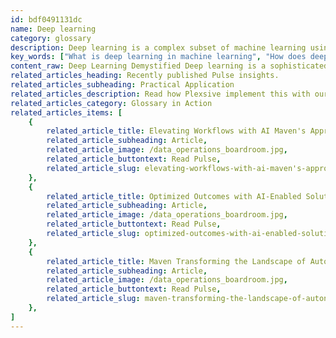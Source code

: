 ```yaml
---
id: bdf0491131dc
name: Deep learning
category: glossary
description: Deep learning is a complex subset of machine learning using neural networks to analyze unstructured data, providing enhanced data analysis, quality control, forecasting accuracy, and reducing the need for label-intensive data preparation while mitigating human error.
key_words: ["What is deep learning in machine learning", "How does deep learning improve data analysis", "What are the applications of deep learning in business", "How can deep learning assist in quality control", "In what ways does deep learning enhance forecasting accuracy", "What benefits does deep learning offer in data preparation", "How does deep learning technology reduce human error", "What is the role of deep learning in automating feature engineering", "How do neural networks interpret unstructured data", "What applications of deep learning are used in facial recognition."]
content_raw: Deep Learning Demystified Deep learning is a sophisticated form of machine learning that leverages neural network models to interpret unstructured data. It accomplishes this by extracting and classifying various data elements such as sounds, images and digital assets, to formulate impactful business insights. This innovative technology finds application across numerous sectors including facial recognition, speech recognition, translation services, autonomous vehicles, and social network filters. Business Advantages of Deep Learning Harnessing the power of deep learning technology can significantly accelerate the process of data analysis while enhancing its quality and accuracy. The implementation of deep learning models can provide various organizational benefits, including 1. Perfecting Quality Control Deep learning models are capable of identifying minute manufacturing defects often overlooked by the human eye, thereby improving product quality. 2. Streamlining Forecasting Deep learning algorithms can improve the reliability of business forecasts. They analyze the relationships between various kinds of unstructured data like images, social media posts, industry analyses, etc., enabling superior forecast accuracy. 3. Enhancing Data Learning The inherent capability of deep learning technology to learn without guidelines eliminates the need for extensively labeled data, thereby reducing preparation time. 4. Reducing Human Error Deep learning models efficiently process thousands of routine tasks, minimizing errors typically associated with human fatigue and boredom. 5. Automating Feature Engineering With autonomous feature engineering capabilities, deep learning can scan data to identify correlating features that promote quicker learning, greatly benefiting data scientists through task automation. At Maven Technologies, these powerful applications of deep learning help us unlock productivity solutions for the modern world, enabling businesses to reap the rewards of elite technologies implemented by seasoned professionals.
related_articles_heading: Recently published Pulse insights.
related_articles_subheading: Practical Application
related_articles_description: Read how Plexsive implement this with our clients.
related_articles_category: Glossary in Action
related_articles_items: [
	{
		related_article_title: Elevating Workflows with AI Maven's Approach,
		related_article_subheading: Article,
		related_article_image: /data_operations_boardroom.jpg,
		related_article_buttontext: Read Pulse,
		related_article_slug: elevating-workflows-with-ai-maven's-approach
	},
	{
		related_article_title: Optimized Outcomes with AI-Enabled Solutions,
		related_article_subheading: Article,
		related_article_image: /data_operations_boardroom.jpg,
		related_article_buttontext: Read Pulse,
		related_article_slug: optimized-outcomes-with-ai-enabled-solutions
	},
	{
		related_article_title: Maven Transforming the Landscape of Autonomous Vehicles,
		related_article_subheading: Article,
		related_article_image: /data_operations_boardroom.jpg,
		related_article_buttontext: Read Pulse,
		related_article_slug: maven-transforming-the-landscape-of-autonomous-vehicles
	},
]
---
```

